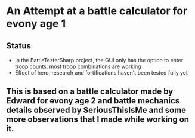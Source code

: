 # An Attempt at a battle calculator for evony age 1

## Status

 * In the BattleTesterSharp project, the GUI only has the option to enter troop counts, most troop combinations are working
 * Effect of hero, research and fortifications haven't been tested fully yet

## This is based on a battle calculator made by Edward for evony age 2 and battle mechanics details observed by SeriousThisIsMe and some more observations that I made while working on it.